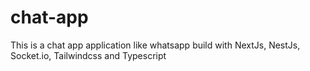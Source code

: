 # chat-app
This is a chat app application like whatsapp build with NextJs, NestJs, Socket.io, Tailwindcss and Typescript
